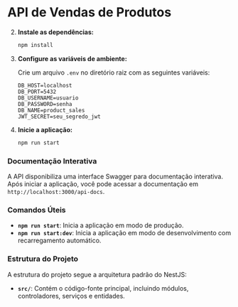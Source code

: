 # API de Vendas de Produtos

2. **Instale as dependências:**

   ```bash
   npm install
   ```
3. **Configure as variáveis de ambiente:**

   Crie um arquivo `.env` no diretório raiz com as seguintes variáveis:

   ```text
   DB_HOST=localhost
   DB_PORT=5432
   DB_USERNAME=usuario
   DB_PASSWORD=senha
   DB_NAME=product_sales
   JWT_SECRET=seu_segredo_jwt
   ```
4. **Inicie a aplicação:**

   ```bash
   npm run start
   ```

### Documentação Interativa

A API disponibiliza uma interface Swagger para documentação interativa. Após iniciar a aplicação, você pode acessar a documentação em `http://localhost:3000/api-docs`.

### Comandos Úteis

- **`npm run start`**: Inicia a aplicação em modo de produção.
- **`npm run start:dev`**: Inicia a aplicação em modo de desenvolvimento com recarregamento automático.

### Estrutura do Projeto

A estrutura do projeto segue a arquitetura padrão do NestJS:

- **`src/`**: Contém o código-fonte principal, incluindo módulos, controladores, serviços e entidades.
